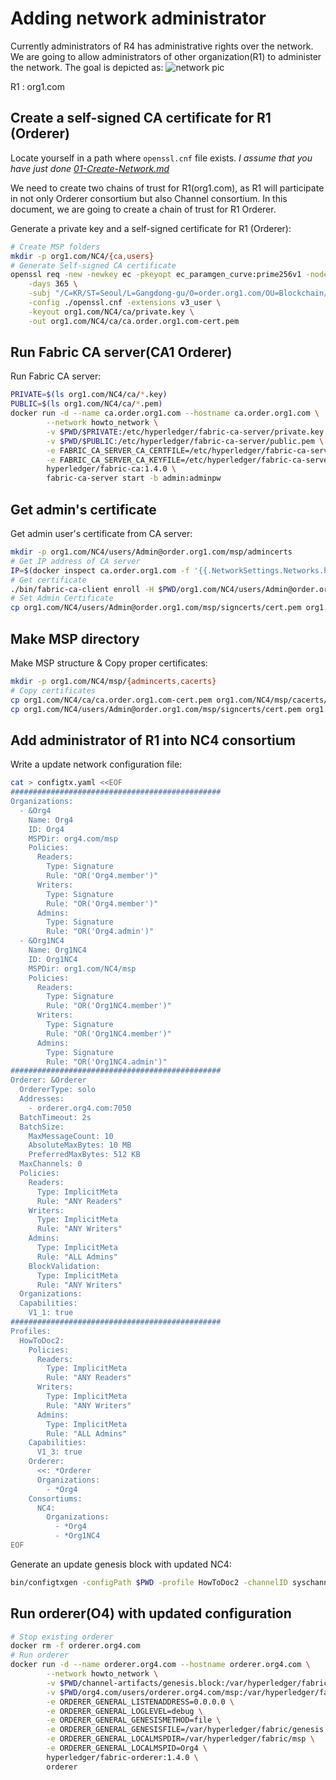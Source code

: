 # Adding network administrator

Currently administrators of R4 has administrative rights over the network.
We are going to allow administrators of other organization(R1) to administer the network.
The goal is depicted as:
![network pic](https://hyperledger-fabric.readthedocs.io/en/release-1.3/_images/network.diagram.2.1.png "Target network - 02")

R1 : org1.com

## Create a self-signed CA certificate for R1 (Orderer)

Locate yourself in a path where `openssl.cnf` file exists.
*I assume that you have just done [01-Create-Network.md](https://github.com/ChoiSD/how-to-Hyperledger-Fabric/blob/master/Docs/Build-From-Scratch/01-Create-Network.md)*

We need to create two chains of trust for R1(org1.com), as R1 will participate in not only Orderer consortium but also Channel consortium.
In this document, we are going to create a chain of trust for R1 Orderer.

Generate a private key and a self-signed certificate for R1 (Orderer):

```bash
# Create MSP folders
mkdir -p org1.com/NC4/{ca,users}
# Generate Self-signed CA certificate
openssl req -new -newkey ec -pkeyopt ec_paramgen_curve:prime256v1 -nodes -x509 \
    -days 365 \
    -subj "/C=KR/ST=Seoul/L=Gangdong-gu/O=order.org1.com/OU=Blockchain/CN=ca.order.org1.com" \
    -config ./openssl.cnf -extensions v3_user \
    -keyout org1.com/NC4/ca/private.key \
    -out org1.com/NC4/ca/ca.order.org1.com-cert.pem
```

## Run Fabric CA server(CA1 Orderer)

Run Fabric CA server:

```bash
PRIVATE=$(ls org1.com/NC4/ca/*.key)
PUBLIC=$(ls org1.com/NC4/ca/*.pem)
docker run -d --name ca.order.org1.com --hostname ca.order.org1.com \
        --network howto_network \
        -v $PWD/$PRIVATE:/etc/hyperledger/fabric-ca-server/private.key \
        -v $PWD/$PUBLIC:/etc/hyperledger/fabric-ca-server/public.pem \
        -e FABRIC_CA_SERVER_CA_CERTFILE=/etc/hyperledger/fabric-ca-server/public.pem \
        -e FABRIC_CA_SERVER_CA_KEYFILE=/etc/hyperledger/fabric-ca-server/private.key \
        hyperledger/fabric-ca:1.4.0 \
        fabric-ca-server start -b admin:adminpw
```

## Get admin's certificate

Get admin user's certificate from CA server:

```bash
mkdir -p org1.com/NC4/users/Admin@order.org1.com/msp/admincerts
# Get IP address of CA server
IP=$(docker inspect ca.order.org1.com -f '{{.NetworkSettings.Networks.howto_network.IPAddress}}')
# Get certificate
./bin/fabric-ca-client enroll -H $PWD/org1.com/NC4/users/Admin@order.org1.com -u http://admin:adminpw@${IP}:7054 --csr.names C=KR,ST=Seoul,L=Gangdong-gu,O=order.org1.com
# Set Admin Certificate
cp org1.com/NC4/users/Admin@order.org1.com/msp/signcerts/cert.pem org1.com/NC4/users/Admin@order.org1.com/msp/admincerts/
```

## Make MSP directory

Make MSP structure & Copy proper certificates:

```bash
mkdir -p org1.com/NC4/msp/{admincerts,cacerts}
# Copy certificates
cp org1.com/NC4/ca/ca.order.org1.com-cert.pem org1.com/NC4/msp/cacerts/
cp org1.com/NC4/users/Admin@order.org1.com/msp/signcerts/cert.pem org1.com/NC4/msp/admincerts/
```

## Add administrator of R1 into NC4 consortium

Write a update network configuration file:

```bash
cat > configtx.yaml <<EOF
###############################################
Organizations:
  - &Org4
    Name: Org4
    ID: Org4
    MSPDir: org4.com/msp
    Policies:
      Readers:
        Type: Signature
        Rule: "OR('Org4.member')"
      Writers:
        Type: Signature
        Rule: "OR('Org4.member')"
      Admins:
        Type: Signature
        Rule: "OR('Org4.admin')"
  - &Org1NC4
    Name: Org1NC4
    ID: Org1NC4
    MSPDir: org1.com/NC4/msp
    Policies:
      Readers:
        Type: Signature
        Rule: "OR('Org1NC4.member')"
      Writers:
        Type: Signature
        Rule: "OR('Org1NC4.member')"
      Admins:
        Type: Signature
        Rule: "OR('Org1NC4.admin')"
###############################################
Orderer: &Orderer
  OrdererType: solo
  Addresses:
    - orderer.org4.com:7050
  BatchTimeout: 2s
  BatchSize:
    MaxMessageCount: 10
    AbsoluteMaxBytes: 10 MB
    PreferredMaxBytes: 512 KB
  MaxChannels: 0
  Policies:
    Readers:
      Type: ImplicitMeta
      Rule: "ANY Readers"
    Writers:
      Type: ImplicitMeta
      Rule: "ANY Writers"
    Admins:
      Type: ImplicitMeta
      Rule: "ALL Admins"
    BlockValidation:
      Type: ImplicitMeta
      Rule: "ANY Writers"
  Organizations:
  Capabilities:
    V1_1: true
###############################################
Profiles:
  HowToDoc2:
    Policies:
      Readers:
        Type: ImplicitMeta
        Rule: "ANY Readers"
      Writers:
        Type: ImplicitMeta
        Rule: "ANY Writers"
      Admins:
        Type: ImplicitMeta
        Rule: "ALL Admins"
    Capabilities:
      V1_3: true
    Orderer:
      <<: *Orderer
      Organizations:
        - *Org4
    Consortiums:
      NC4:
        Organizations:
          - *Org4
          - *Org1NC4
EOF
```

Generate an update genesis block with updated NC4:

```bash
bin/configtxgen -configPath $PWD -profile HowToDoc2 -channelID syschannel -outputBlock ./channel-artifacts/genesis.block
```

## Run orderer(O4) with updated configuration

```bash
# Stop existing orderer
docker rm -f orderer.org4.com
# Run orderer
docker run -d --name orderer.org4.com --hostname orderer.org4.com \
        --network howto_network \
        -v $PWD/channel-artifacts/genesis.block:/var/hyperledger/fabric/genesis.block \
        -v $PWD/org4.com/users/orderer.org4.com/msp:/var/hyperledger/fabric/msp \
        -e ORDERER_GENERAL_LISTENADDRESS=0.0.0.0 \
        -e ORDERER_GENERAL_LOGLEVEL=debug \
        -e ORDERER_GENERAL_GENESISMETHOD=file \
        -e ORDERER_GENERAL_GENESISFILE=/var/hyperledger/fabric/genesis.block \
        -e ORDERER_GENERAL_LOCALMSPDIR=/var/hyperledger/fabric/msp \
        -e ORDERER_GENERAL_LOCALMSPID=Org4 \
        hyperledger/fabric-orderer:1.4.0 \
        orderer
```